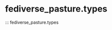<!--
SPDX-FileCopyrightText: 2023 Helge

SPDX-License-Identifier: CC-BY-4.0
-->

# fediverse_pasture.types

::: fediverse_pasture.types

